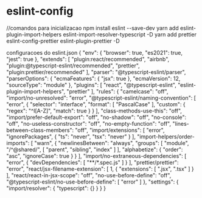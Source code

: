 # eslint-config
//comandos para inicializacao
npm install eslint --save-dev
yarn add eslint-plugin-import-helpers eslint-import-resolver-typescript -D
yarn add prettier eslint-config-prettier eslint-plugin-prettier -D

configuracoes do eslint.json
{
"env": {
"browser": true,
"es2021": true,
"jest": true
},
"extends": [
"plugin:react/recommended",
"airbnb",
"plugin:@typescript-eslint/recommended",
"prettier",
"plugin:prettier/recommended"
],
"parser": "@typescript-eslint/parser",
"parserOptions": {
"ecmaFeatures": {
"jsx": true
},
"ecmaVersion": 12,
"sourceType": "module"
},
"plugins": [
"react",
"@typescript-eslint",
"eslint-plugin-import-helpers",
"prettier"
],
"rules": {
"camelcase": "off",
"import/no-unresolved": "error",
"@typescript-eslint/naming-convention": [
"error",
{
"selector": "interface",
"format": [
"PascalCase"
],
"custom": {
"regex": "^I[A-Z]",
"match": true
}
}
],
"class-methods-use-this": "off",
"import/prefer-default-export": "off",
"no-shadow": "off",
"no-console": "off",
"no-useless-constructor": "off",
"no-empty-function": "off",
"lines-between-class-members": "off",
"import/extensions": [
"error",
"ignorePackages",
{
"ts": "never",
"tsx": "never"
}
],
"import-helpers/order-imports": [
"warn",
{
"newlinesBetween": "always",
"groups": [
"module",
"/^@shared/",
[
"parent",
"sibling",
"index"
]
],
"alphabetize": {
"order": "asc",
"ignoreCase": true
}
}
],
"import/no-extraneous-dependencies": [
"error",
{
"devDependencies": [
"**/*.spec.js"
]
}
],
"prettier/prettier": "error",
"react/jsx-filename-extension": [
1,
{
"extensions": [
".jsx",
".tsx"
]
}
],
"react/react-in-jsx-scope": "off",
"no-use-before-define": "off",
"@typescript-eslint/no-use-before-define": [
"error"
]
},
"settings": {
"import/resolver": {
"typescript": {}
}
}
}
